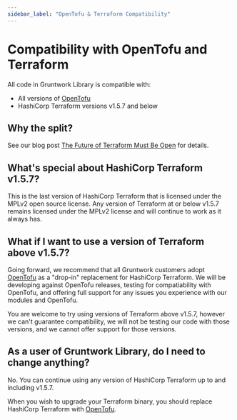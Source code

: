 ```yaml
---
sidebar_label: "OpenTofu & Terraform Compatibility"
---
```


# Compatibility with OpenTofu and Terraform

All code in Gruntwork Library is compatible with:

- All versions of [OpenTofu](https://opentofu.org/)
- HashiCorp Terraform versions v1.5.7 and below

## Why the split?

See our blog post [The Future of Terraform Must Be Open](https://blog.gruntwork.io/the-future-of-terraform-must-be-open-ab0b9ba65bca) for details.

## What's special about HashiCorp Terraform v1.5.7?

This is the last version of HashiCorp Terraform that is licensed under the MPLv2 open source license. Any version of Terraform at or below v1.5.7 remains licensed under the MPLv2 license and will continue to work as it always has.

## What if I want to use a version of Terraform above v1.5.7?

Going forward, we recommend that all Gruntwork customers adopt [OpenTofu](https://opentofu.org/) as a "drop-in" replacement for HashiCorp Terraform. We will be developing against OpenTofu releases, testing for compatiability with OpenTofu, and offering full support for any issues you experience with our modules and OpenTofu.

You are welcome to try using versions of Terraform above v1.5.7, however we can't guarantee compatibility, we will not be testing our code with those versions, and we cannot offer support for those versions.

## As a user of Gruntwork Library, do I need to change anything?

No. You can continue using any version of HashiCorp Terraform up to and including v1.5.7.

When you wish to upgrade your Terraform binary, you should replace HashiCorp Terraform with [OpenTofu](https://opentofu.org/).


<!-- ##DOCS-SOURCER-START
{
  "sourcePlugin": "local-copier",
  "hash": "93705426d8463b55e251fe5362b03214"
}
##DOCS-SOURCER-END -->
